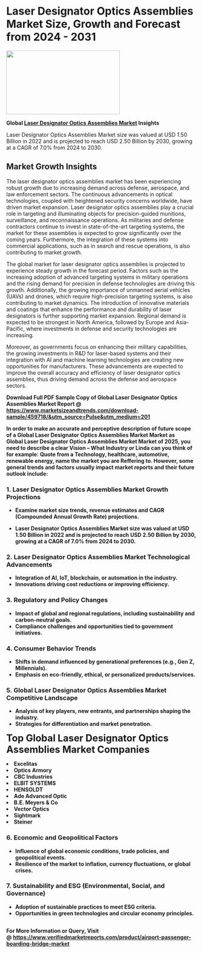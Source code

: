<H1>Laser Designator Optics Assemblies Market Size, Growth and Forecast from 2024 - 2031</H1><img class="aligncenter size-medium wp-image-584254" src="https://thirdeyenews.in/wp-content/uploads/2024/09/Global-Market-Research-300x168.jpeg" alt="" width="300" height="168" /><p><strong>Global&nbsp;<a href="https://www.marketsizeandtrends.com/download-sample/459718/&amp;utm_source=Pulse&amp;utm_medium=201">Laser Designator Optics Assemblies Market</a> Insights</strong></p><p>Laser Designator Optics Assemblies Market size was valued at USD 1.50 Billion in 2022 and is projected to reach USD 2.50 Billion by 2030, growing at a CAGR of 7.0% from 2024 to 2030.</p><p><h2>Market Growth Insights</h2> <p>The laser designator optics assemblies market has been experiencing robust growth due to increasing demand across defense, aerospace, and law enforcement sectors. The continuous advancements in optical technologies, coupled with heightened security concerns worldwide, have driven market expansion. Laser designator optics assemblies play a crucial role in targeting and illuminating objects for precision-guided munitions, surveillance, and reconnaissance operations. As militaries and defense contractors continue to invest in state-of-the-art targeting systems, the market for these assemblies is expected to grow significantly over the coming years. Furthermore, the integration of these systems into commercial applications, such as in search and rescue operations, is also contributing to market growth.</p> <p><strong></strong></p> <p>The global market for laser designator optics assemblies is projected to experience steady growth in the forecast period. Factors such as the increasing adoption of advanced targeting systems in military operations and the rising demand for precision in defense technologies are driving this growth. Additionally, the growing importance of unmanned aerial vehicles (UAVs) and drones, which require high-precision targeting systems, is also contributing to market dynamics. The introduction of innovative materials and coatings that enhance the performance and durability of laser designators is further supporting market expansion. Regional demand is expected to be strongest in North America, followed by Europe and Asia-Pacific, where investments in defense and security technologies are increasing. <p>Moreover, as governments focus on enhancing their military capabilities, the growing investments in R&D for laser-based systems and their integration with AI and machine learning technologies are creating new opportunities for manufacturers. These advancements are expected to improve the overall accuracy and efficiency of laser designator optics assemblies, thus driving demand across the defense and aerospace sectors.</p> <p><strong></p><p><span class=""><strong>Download Full PDF Sample Copy of Global Laser Designator Optics Assemblies Market Report</strong> @ <a href="https://www.marketsizeandtrends.com/download-sample/459718/&amp;utm_source=Pulse&amp;utm_medium=201" target="_blank">https://www.marketsizeandtrends.com/download-sample/459718/&amp;utm_source=Pulse&amp;utm_medium=201</a></span></p><p>In order to make an accurate and perceptive description of future scope of a Global&nbsp;Laser Designator Optics Assemblies Market Market as Global&nbsp;Laser Designator Optics Assemblies Market Market of 2025, you need to describe a clear Vision &ndash; What Industry or Linda can you think of for example: Quote from a Technology, healthcare, automotive, renewable energy, name the market you are Reffering to. However, some general trends and factors usually impact market reports and their future outlook include:</p><h3>1.&nbsp;<strong>Laser Designator Optics Assemblies Market Growth Projections</strong></h3><ul><li>Examine market size trends, revenue estimates and CAGR (Compounded Annual Growth Rate) projections.</li><li><p>Laser Designator Optics Assemblies Market size was valued at USD 1.50 Billion in 2022 and is projected to reach USD 2.50 Billion by 2030, growing at a CAGR of 7.0% from 2024 to 2030.</p></li></ul><h3>2.&nbsp;<strong>Laser Designator Optics Assemblies Market Technological Advancements</strong></h3><ul><li>Integration of AI, IoT, blockchain, or automation in the industry.</li><li>Innovations driving cost reductions or improving efficiency.</li></ul><h3>3.&nbsp;<strong>Regulatory and Policy Changes</strong></h3><ul><li>Impact of global and regional regulations, including sustainability and carbon-neutral goals.</li><li>Compliance challenges and opportunities tied to government initiatives.</li></ul><h3>4.&nbsp;<strong>Consumer Behavior Trends</strong></h3><ul><li>Shifts in demand influenced by generational preferences (e.g., Gen Z, Millennials).</li><li>Emphasis on eco-friendly, ethical, or personalized products/services.</li></ul><h3>5.&nbsp;<strong>Global Laser Designator Optics Assemblies Market Competitive Landscape</strong></h3><ul><li>Analysis of key players, new entrants, and partnerships shaping the industry.</li><li>Strategies for differentiation and market penetration.</li></ul><p data-pm-slice="1 1 []"><span style="color: inherit; font-family: inherit; font-size: 25px;">Top Global Laser Designator Optics Assemblies Market Companies</span></p><div class="" data-test-id=""><p><li>Excelitas</li><li> Optics Armory</li><li> CBC Industries</li><li> ELBIT SYSTEMS</li><li> HENSOLDT</li><li> Ade Advanced Optic</li><li> B.E. Meyers & Co</li><li> Vector Optics</li><li> Sightmark</li><li> Steiner</li></p></div><h3>6.&nbsp;<strong>Economic and Geopolitical Factors</strong></h3><ul><li>Influence of global economic conditions, trade policies, and geopolitical events.</li><li>Resilience of the market to inflation, currency fluctuations, or global crises.</li></ul><h3>7.&nbsp;<strong>Sustainability and ESG (Environmental, Social, and Governance)</strong></h3><ul><li>Adoption of sustainable practices to meet ESG criteria.</li><li>Opportunities in green technologies and circular economy principles.</li></ul><h2><strong style="font-size: 14px;">For More Information or Query, Visit @&nbsp;</strong><a style="background-color: #ffffff; font-size: 14px;" href="https://www.marketsizeandtrends.com/report/laser-designator-optics-assemblies-market/" target="_blank">https://www.verifiedmarketreports.com/product/airport-passenger-boarding-bridge-market</a></h2>

